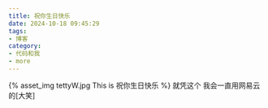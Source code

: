 ```yaml
---
title: 祝你生日快乐
date: 2024-10-18 09:45:29
tags:
- 博客
category:
- 代码和我
- more
---
```

{% asset_img tettyW.jpg This is 祝你生日快乐 %}
就凭这个 我会一直用网易云的[大笑]